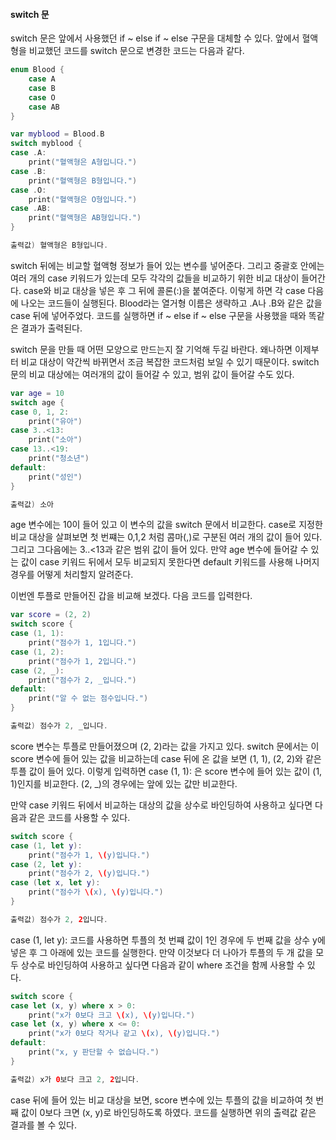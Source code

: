 #### switch 문

switch 문은 앞에서 사용했던 if ~ else if ~ else 구문을 대체할 수 있다. 앞에서 혈액형을 비교했던 코드를 switch 문으로 변경한 코드는 다음과 같다.
```swift
enum Blood {
    case A
    case B
    case O
    case AB
}

var myblood = Blood.B
switch myblood {
case .A:
    print("혈액형은 A형입니다.")
case .B:
    print("혈액형은 B형입니다.")
case .O:
    print("혈액형은 O형입니다.")
case .AB:
    print("혈액형은 AB형입니다.")
}

출력값) 혈액형은 B형입니다.
```
switch 뒤에는 비교할 혈액형 정보가 들어 있는 변수를 넣어준다. 그리고 중괄호 안에는 여러 개의 case 키워드가 있는데 모두 각각의 값들을 비교하기 위한 비교 대상이 들어간다.
case와 비교 대상을 넣은 후 그 뒤에 콜론(:)을 붙여준다. 이렇게 하면 각 case 다음에 나오는 코드들이 실행된다.
Blood라는 열거형 이름은 생략하고 .A나 .B와 같은 값을 case 뒤에 넣어주었다. 코드를 실행하면 if ~ else if ~ else 구문을 사용했을 때와 똑같은 결과가 출력된다.

switch 문을 만들 때 어떤 모양으로 만드는지 잘 기억해 두길 바란다. 왜나하면 이제부터 비교 대상이 약간씩 바뀌면서 조금 복잡한 코드처럼 보일 수 있기 때문이다.
switch 문의 비교 대상에는 여러개의 값이 들어갈 수 있고, 범위 값이 들어갈 수도 있다.
```swift
var age = 10
switch age {
case 0, 1, 2:
    print("유아")
case 3..<13:
    print("소아")
case 13..<19:
    print("청소년")
default:
    print("성인")
}

출력값) 소아
```
age 변수에는 10이 들어 있고 이 변수의 값을 switch 문에서 비교한다. case로 지정한 비교 대상을 살펴보면 첫 번쨰는 0,1,2 처럼 콤마(,)로 구분된 여러 개의 값이 들어 있다.
그리고 그다음에는 3..<13과 같은 범위 값이 들어 있다. 만약 age 변수에 들어갈 수 있는 값이 case 키워드 뒤에서 모두 비교되지 못한다면 default 키워드를 사용해 나머지 경우를 어떻게 처리할지 알려준다.

이번엔 투플로 만들어진 갑을 비교해 보겠다. 다음 코드를 입력한다.
```swift
var score = (2, 2)
switch score {
case (1, 1):
    print("점수가 1, 1입니다.")
case (1, 2):
    print("점수가 1, 2입니다.")
case (2, _):
    print("점수가 2, _입니다.")
default:
    print("알 수 없는 점수입니다.")
}

출력값) 점수가 2, _입니다.
```
score 변수는 투플로 만들어졌으며 (2, 2)라는 값을 가지고 있다. switch 문에서는 이 score 변수에 들어 있는 값을 비교하는데 case 뒤에 온 값을 보면 (1, 1), (2, 2)와 같은 투플 값이 들어 있다.
이렇게 입력하면 case (1, 1): 은 score 변수에 들어 있는 값이 (1, 1)인지를 비교한다. (2, _)의 경우에는 앞에 있는 값만 비교한다.

만약 case 키워드 뒤에서 비교하는 대상의 값을 상수로 바인딩하여 사용하고 싶다면 다음과 같은 코드를 사용할 수 있다.
```swift
switch score {
case (1, let y):
    print("점수가 1, \(y)입니다.")
case (2, let y):
    print("점수가 2, \(y)입니다.")
case (let x, let y):
    print("점수가 \(x), \(y)입니다.")
}

출력값) 점수가 2, 2입니다.
```
case (1, let y): 코드를 사용하면 투플의 첫 번쨰 값이 1인 경우에 두 번째 값을 상수 y에 넣은 후 그 아래에 있는 코드를 실행한다.
만약 이것보다 더 나아가 투플의 두 개 값을 모두 상수로 바인딩하여 사용하고 싶다면 다음과 같이 where 조건을 함께 사용할 수 있다.
```swift
switch score {
case let (x, y) where x > 0:
    print("x가 0보다 크고 \(x), \(y)입니다.")
case let (x, y) where x <= 0:
    print("x가 0보다 작거나 같고 \(x), \(y)입니다.")
default:
    print("x, y 판단할 수 없습니다.")
}

출력값) x가 0보다 크고 2, 2입니다.
```
case 뒤에 들어 있는 비교 대상을 보면, score 변수에 있는 투플의 값을 비교하여 첫 번째 값이 0보다 크면 (x, y)로 바인딩하도록 하였다.
코드를 실행하면 위의 출력값 같은 결과를 볼 수 있다.
